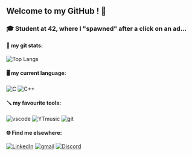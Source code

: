 ## Welcome to my GitHub ! 🖖 
### 🎓 Student at 42, where I "spawned" after a click on an ad...

#### 🦾 my git stats:
![Top Langs](https://github-readme-stats.vercel.app/api/top-langs/?username=TonUpMan&layout=compact)


#### 🖥️ my current language:
![C](https://img.icons8.com/color/48/c-programming.png)   ![C++](https://img.icons8.com/fluency/48/c-plus-plus-logo.png)

#### 🪛 my favourite tools:
![vscode](https://img.icons8.com/badges/48/visual-studio.png)   ![YTmusic](https://img.icons8.com/fluency/48/youtube-music.png)   ![git](https://img.icons8.com/material-rounded/48/FFFFFF/github.png)  

#### 🌐 Find me elsewhere:
[![LinkedIn](https://img.icons8.com/color/48/linkedin.png)](https://linkedin.com/in/quentin-devianne-b507ab344)   [![gmail](https://img.icons8.com/color/48/gmail--v1.png)](mailto:qdeviann@student.42angouleme.fr)   [![Discord](https://img.icons8.com/color/48/discord-logo.png)](https://discord.com/users/381620497148018688)

